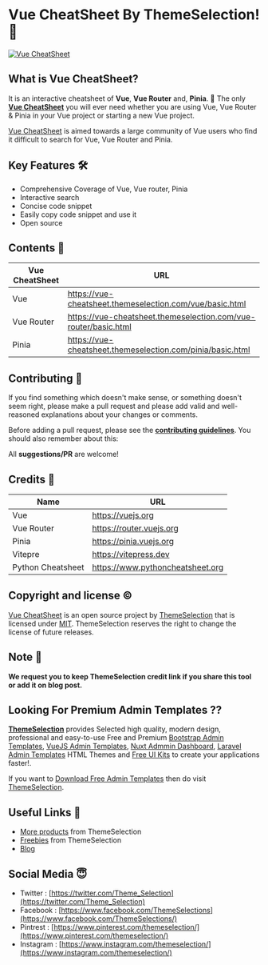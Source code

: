 # Vue CheatSheet By ThemeSelection! 🚀

[![Vue CheatSheet](https://ts-assets.b-cdn.net/ts-assets/vue-cheatsheet/github-banner-smm.png)](https://vue-cheatsheet.themeselection.com)

## What is Vue CheatSheet?

It is an interactive cheatsheet of **Vue**, **Vue Router** and, **Pinia**. 🎊 The only **[Vue CheatSheet](https://vue-cheatsheet.themeselection.com/)** you will ever need whether you are using Vue, Vue Router & Pinia in your Vue project or starting a new Vue project.

[Vue CheatSheet](https://vue-cheatsheet.themeselection.com) is aimed towards a large community of Vue users who find it difficult to search for Vue, Vue Router and Pinia.

## Key Features 🛠

- Comprehensive Coverage of Vue, Vue router, Pinia
- Interactive search
- Concise code snippet
- Easily copy code snippet and use it
- Open source

## Contents 🤩

| Vue CheatSheet | URL |
|--|--|
| Vue | <https://vue-cheatsheet.themeselection.com/vue/basic.html> |
| Vue Router | <https://vue-cheatsheet.themeselection.com/vue-router/basic.html> |
| Pinia | <https://vue-cheatsheet.themeselection.com/pinia/basic.html> |

## Contributing 📝

If you find something which doesn't make sense, or something doesn't seem right, please make a pull request and please add valid and well-reasoned explanations about your changes or comments.

Before adding a pull request, please see the **[contributing guidelines](https://vue-cheatsheet.themeselection.com/contributing.html)**. You should also remember about this:

All **suggestions/PR** are welcome!

## Credits 🤘

| Name | URL |
|--|--|
| Vue | <https://vuejs.org> |
| Vue Router | <https://router.vuejs.org> |
| Pinia | <https://pinia.vuejs.org> |
| Vitepre | <https://vitepress.dev> |
| Python Cheatsheet | <https://www.pythoncheatsheet.org> |

## Copyright and license ©

[Vue CheatSheet](https://vue-cheatsheet.themeselection.com) is an open source project by [ThemeSelection](https://themeselection.com) that is licensed under [MIT](http://opensource.org/licenses/MIT). ThemeSelection reserves the right to change the license of future releases.

## Note 📒

**We request you to keep ThemeSelection credit link if you share this tool or add it on blog post.**

## Looking For Premium Admin Templates ??

**[ThemeSelection](https://themeselection.com/)** provides Selected high quality, modern design, professional and easy-to-use Free and Premium [Bootstrap Admin Templates](https://themeselection.com/item/category/bootstrap-admin-template/), [VueJS Admin Templates](https://themeselection.com/item/category/vuejs-admin-templates/), [Nuxt Admmin Dashboard](https://themeselection.com/item/category/nuxt-admin-template/), [Laravel Admin Templates](https://themeselection.com/item/category/laravel-admin-templates/) HTML Themes and [Free UI Kits](https://themeselection.com/item/category/free-ui-kits/) to create your applications faster!.

If you want to [Download Free Admin Templates](https://themeselection.com/item/category/free-admin-templates/m) then do visit [ThemeSelection](https://themeselection.com/).

## Useful Links 🔗

- [More products](https://themeselection.com/products/) from ThemeSelection
- [Freebies](https://themeselection.com/products/category/freebies/) from ThemeSelection
- [Blog](https://themeselection.com/blog/)

## Social Media 😇

- Twitter : [https://twitter.com/Theme_Selection](https://twitter.com/Theme_Selection)
- Facebook : [https://www.facebook.com/ThemeSelections](https://www.facebook.com/ThemeSelections/)
- Pintrest : [https://www.pinterest.com/themeselection/](https://www.pinterest.com/themeselection/)
- Instagram : [https://www.instagram.com/themeselection/](https://www.instagram.com/themeselection/)
